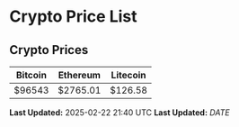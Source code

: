 # Crypto Price List

## Crypto Prices
| Bitcoin | Ethereum | Litecoin |
| ------- | -------- | -------- |
| $96543 | $2765.01 | $126.58 |
**Last Updated:** 2025-02-22 21:40 UTC
**Last Updated:** $DATE$
